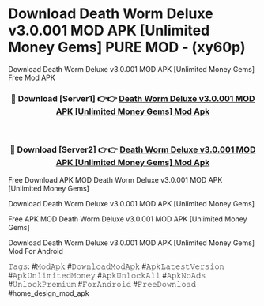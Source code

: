 # Download Death Worm Deluxe v3.0.001 MOD APK [Unlimited Money Gems] PURE MOD - (xy60p)
Download Death Worm Deluxe v3.0.001 MOD APK [Unlimited Money Gems] Free Mod APK

<div align="center">
<h3>🔴 Download [Server1] 👉👉 <a href="https://apk-comot.site?title=Death_Worm_Deluxe_v3.0.001_MOD_APK_[Unlimited_Money_Gems]">Death Worm Deluxe v3.0.001 MOD APK [Unlimited Money Gems] Mod Apk</a></h3><br>

<h3>🔴 Download [Server2] 👉👉 <a href="https://apk-comot.site?title=Death_Worm_Deluxe_v3.0.001_MOD_APK_[Unlimited_Money_Gems]">Death Worm Deluxe v3.0.001 MOD APK [Unlimited Money Gems] Mod Apk</a></h3>
</div>


Free Download APK MOD Death Worm Deluxe v3.0.001 MOD APK [Unlimited Money Gems]

Download Death Worm Deluxe v3.0.001 MOD APK [Unlimited Money Gems] 

Free APK MOD Death Worm Deluxe v3.0.001 MOD APK [Unlimited Money Gems] 

Download Death Worm Deluxe v3.0.001 MOD APK [Unlimited Money Gems] Mod For Android

𝚃𝚊𝚐𝚜: #𝙼𝚘𝚍𝙰𝚙𝚔 #𝙳𝚘𝚠𝚗𝚕𝚘𝚊𝚍𝙼𝚘𝚍𝙰𝚙𝚔 #𝙰𝚙𝚔𝙻𝚊𝚝𝚎𝚜𝚝𝚅𝚎𝚛𝚜𝚒𝚘𝚗 #𝙰𝚙𝚔𝚄𝚗𝚕𝚒𝚖𝚒𝚝𝚎𝚍𝙼𝚘𝚗𝚎𝚢 #𝙰𝚙𝚔𝚄𝚗𝚕𝚘𝚌𝚔𝙰𝚕𝚕 #𝙰𝚙𝚔𝙽𝚘𝙰𝚍𝚜 #𝚄𝚗𝚕𝚘𝚌𝚔𝙿𝚛𝚎𝚖𝚒𝚞𝚖 #𝙵𝚘𝚛𝙰𝚗𝚍𝚛𝚘𝚒𝚍 #𝙵𝚛𝚎𝚎𝙳𝚘𝚠𝚗𝚕𝚘𝚊𝚍 #home_design_mod_apk